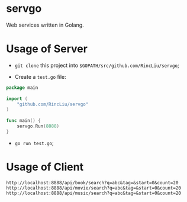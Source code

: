 servgo
===========

Web services written in Golang.

Usage of Server
==========

* <CODE>git clone</CODE> this project into <CODE>$GOPATH/src/github.com/RincLiu/servgo</CODE>;

* Create a <CODE>test.go</CODE> file:
```go
package main
	
import (
	"github.com/RincLiu/servgo"
)
	
func main() {
	servgo.Run(8888)
}
```

* <CODE>go run test.go</CODE>;

Usage of Client
==========
```
http://localhost:8888/api/book/search?q=abc&tag=&start=0&count=20
http://localhost:8888/api/movie/search?q=abc&tag=&start=0&count=20
http://localhost:8888/api/music/search?q=abc&tag=&start=0&count=20
``` 
